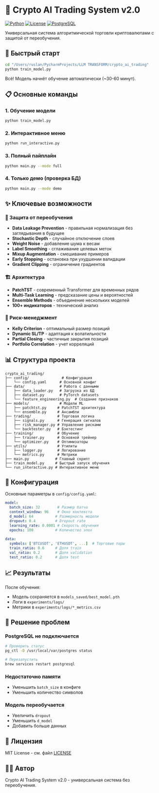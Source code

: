 # 🚀 Crypto AI Trading System v2.0

[![Python](https://img.shields.io/badge/python-3.9+-blue.svg)](https://www.python.org/downloads/)
[![License](https://img.shields.io/badge/license-MIT-green.svg)](LICENSE)
[![PostgreSQL](https://img.shields.io/badge/PostgreSQL-13+-blue.svg)](https://www.postgresql.org/)

Универсальная система алгоритмической торговли криптовалютами с защитой от переобучения.

## 🎯 Быстрый старт

```bash
cd "/Users/ruslan/PycharmProjects/LLM TRANSFORM/crypto_ai_trading"
python train_model.py
```

Всё! Модель начнёт обучение автоматически (~30-60 минут).

## 📋 Основные команды

### 1. Обучение модели
```bash
python train_model.py
```

### 2. Интерактивное меню
```bash
python run_interactive.py
```

### 3. Полный пайплайн
```bash
python main.py --mode full
```

### 4. Только демо (проверка БД)
```bash
python main.py --mode demo
```

## ✨ Ключевые возможности

### 🧠 Защита от переобучения
- **Data Leakage Prevention** - правильная нормализация без заглядывания в будущее
- **Stochastic Depth** - случайное отключение слоев
- **Weight Noise** - добавление шума к весам
- **Label Smoothing** - сглаживание целевых меток
- **Mixup Augmentation** - смешивание примеров
- **Early Stopping** - остановка при ухудшении валидации
- **Gradient Clipping** - ограничение градиентов

### 🏗️ Архитектура
- **PatchTST** - современный Transformer для временных рядов
- **Multi-Task Learning** - предсказание цены и вероятностей
- **Ensemble Methods** - объединение нескольких моделей
- **100+ индикаторов** - технический анализ

### 💼 Риск-менеджмент
- **Kelly Criterion** - оптимальный размер позиций
- **Dynamic SL/TP** - адаптация к волатильности
- **Partial Closing** - частичные закрытия позиций
- **Portfolio Correlation** - учет корреляций

## 📊 Структура проекта

```
crypto_ai_trading/
├── config/               # Конфигурация
│   └── config.yaml      # Основной конфиг
├── data/                # Работа с данными
│   ├── data_loader.py   # Загрузка из БД
│   ├── dataset.py       # PyTorch datasets
│   └── feature_engineering.py  # Создание признаков
├── models/              # Модели ML
│   ├── patchtst.py     # PatchTST архитектура
│   └── ensemble.py     # Ансамбли
├── trading/            # Торговая логика
│   ├── signals.py      # Генерация сигналов
│   ├── risk_manager.py # Управление рисками
│   └── backtester.py   # Бэктестинг
├── training/           # Обучение
│   ├── trainer.py      # Основной трейнер
│   └── optimizer.py    # Оптимизаторы
├── utils/              # Утилиты
│   ├── logger.py       # Логирование
│   └── metrics.py      # Метрики
├── main.py            # Главный скрипт
├── train_model.py     # Быстрый запуск обучения
└── run_interactive.py # Интерактивное меню
```

## 🔧 Конфигурация

Основные параметры в `config/config.yaml`:

```yaml
model:
  batch_size: 32        # Размер батча
  context_window: 96    # Окно контекста
  d_model: 64          # Размерность модели
  dropout: 0.4         # Dropout rate
  learning_rate: 0.0001 # Скорость обучения
  epochs: 100          # Количество эпох
  
data:
  symbols: ['BTCUSDT', 'ETHUSDT', ...]  # Торговые пары
  train_ratio: 0.6     # Доля train
  val_ratio: 0.2       # Доля validation
  test_ratio: 0.2      # Доля test
```

## 📈 Результаты

После обучения:
- Модель сохраняется в `models_saved/best_model.pth`
- Логи в `experiments/logs/`
- Метрики в `experiments/logs/*_metrics.csv`

## 🚨 Решение проблем

### PostgreSQL не подключается
```bash
# Проверить статус
pg_ctl -D /usr/local/var/postgres status

# Перезапустить
brew services restart postgresql
```

### Недостаточно памяти
- Уменьшить `batch_size` в конфиге
- Уменьшить количество символов

### Модель переобучается
- Увеличить `dropout`
- Уменьшить `d_model`
- Добавить больше данных

## 📝 Лицензия

MIT License - см. файл [LICENSE](LICENSE)

## 👨‍💻 Автор

Crypto AI Trading System v2.0 - универсальная система без переобучения.